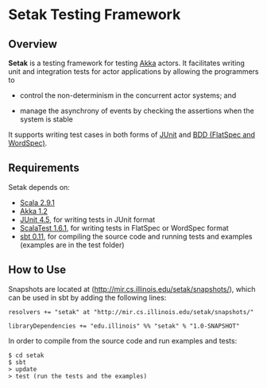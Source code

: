 Setak Testing Framework
========================

Overview
---------

__Setak__ is a testing framework for testing [Akka](http://akka.io) actors. 
It facilitates writing unit and integration tests for actor applications by allowing the programmers to 

- control the non-determinism in the concurrent actor systems; and 

- manage the asynchrony of events by checking the assertions when the system is stable

It supports writing test cases in both forms of [JUnit](http://junit.sourceforge.net/) and [BDD (FlatSpec and WordSpec)](http://www.scalatest.org).


Requirements
--------------

Setak depends on:

- [Scala 2.9.1](http://www.scala-lang.org/)
- [Akka 1.2](http://akka.io/)
- [JUnit 4.5](http://junit.sourceforge.net), for writing tests in JUnit format
- [ScalaTest 1.6.1](http://www.scalatest.org), for writing tests in FlatSpec or WordSpec format
- [sbt 0.11](https://github.com/harrah/xsbt/wiki), for compiling the source code and running tests and examples (examples are in the test folder)


How to Use
--------------
Snapshots are located at (http://mir.cs.illinois.edu/setak/snapshots/), 
which can be used in sbt by adding the following lines:

    resolvers += "setak" at "http://mir.cs.illinois.edu/setak/snapshots/"
    
    libraryDependencies += "edu.illinois" %% "setak" % "1.0-SNAPSHOT"

In order to compile from the source code and run examples and tests: 

    $ cd setak
    $ sbt
    > update
    > test (run the tests and the examples)

